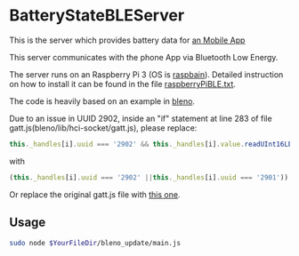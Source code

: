 # BatteryStateBLEServer
This is the server which provides battery data for [an Mobile App](https://github.com/nebulaM/BatteryStateBLE)

This server communicates with the phone App via Bluetooth Low Energy.

The server runs on an Raspberry Pi 3 (OS is [raspbain](https://www.raspberrypi.org/downloads/raspbian/)). Detailed instruction on how to install it can be found in the file [raspberryPiBLE.txt](https://github.com/nebulaM/BatteryStateServer/blob/master/raspberryPiBLE.txt).

The code is heavily based on an example in [bleno](https://github.com/sandeepmistry/bleno).

Due to an issue in UUID 2902, inside an "if" statement at line 283 of file gatt.js(bleno/lib/hci-socket/gatt.js), please replace: 

```javascript
this._handles[i].uuid === '2902' && this._handles[i].value.readUInt16LE(0) !== 0 
```

with 

```javascript
(this._handles[i].uuid === '2902' ||this._handles[i].uuid === '2901')) 
```

Or replace the original gatt.js file with [this one](https://github.com/nebulaM/BatteryStateServer/blob/master/gatt.js).

## Usage
```sh
sudo node $YourFileDir/bleno_update/main.js
```
